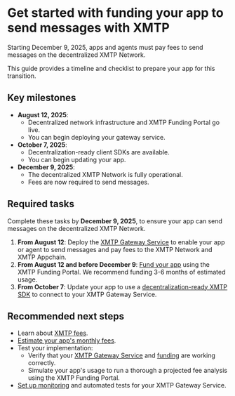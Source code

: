 # Get started with funding your app to send messages with XMTP

Starting December 9, 2025, apps and agents must pay fees to send messages on the decentralized XMTP Network.

This guide provides a timeline and checklist to prepare your app for this transition.

## Key milestones

- **August 12, 2025**:
  - Decentralized network infrastructure and XMTP Funding Portal go live.
  - You can begin deploying your gateway service.
- **October 7, 2025**:
  - Decentralization-ready client SDKs are available.
  - You can begin updating your app.
- **December 9, 2025**:
  - The decentralized XMTP Network is fully operational.
  - Fees are now required to send messages.

## Required tasks

Complete these tasks by **December 9, 2025**, to ensure your app can send messages on the decentralized XMTP Network.

1. **From August 12**: Deploy the [XMTP Gateway Service](/fund-apps/run-gateway) to enable your app or agent to send messages and pay fees to the XMTP Network and XMTP Appchain.
2. **From August 12 and before December 9**: [Fund your app](/fund-apps/fund-your-app) using the XMTP Funding Portal. We recommend funding 3-6 months of estimated usage.
3. **From October 7**: Update your app to use a [decentralization-ready XMTP SDK](/fund-apps/update-sdk) to connect to your XMTP Gateway Service.

## Recommended next steps

- Learn about [XMTP fees](/fund-apps/understand-fees).
- [Estimate your app's monthly fees](/fund-apps/calculate-fess#estimate-xmtp-fees).
- Test your implementation:
  - Verify that your [XMTP Gateway Service](/fund-apps/run-gateway) and [funding](/fund-apps/fund-your-app) are working correctly.
  - Simulate your app's usage to run a thorough a projected fee analysis using the XMTP Funding Portal.
- [Set up monitoring](/fund-apps/run-gateway#metrics-and-observability) and automated tests for your XMTP Gateway Service.

